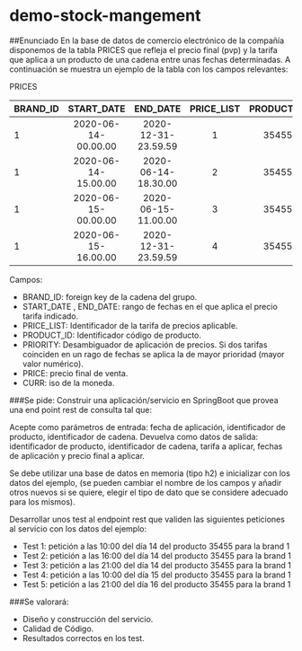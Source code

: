 # demo-stock-mangement

##Enunciado
En la base de datos de comercio electrónico de la compañía disponemos de la tabla PRICES que refleja el precio final (pvp) y la tarifa que aplica a un producto de una cadena entre unas fechas determinadas. 
A continuación se muestra un ejemplo de la tabla con los campos relevantes:
 
PRICES
 
|BRAND_ID |      START_DATE     |       END_DATE      | PRICE_LIST | PRODUCT_ID | PRIORITY |  PRICE  |  CURR  |
|---------|:-------------------:|:-------------------:|:----------:|:----------:|:--------:|:-------:|-------:|
|1        | 2020-06-14-00.00.00 | 2020-12-31-23.59.59 |      1     |   35455    |     0    |  35.50  |   EUR  |
|1        | 2020-06-14-15.00.00 | 2020-06-14-18.30.00 |      2     |   35455    |     1    |  25.45  |   EUR  |
|1        | 2020-06-15-00.00.00 | 2020-06-15-11.00.00 |      3     |   35455    |     1    |  30.50  |   EUR  |
|1        | 2020-06-15-16.00.00 | 2020-12-31-23.59.59 |      4     |   35455    |     1    |  38.95  |   EUR  |

Campos: 
- BRAND_ID: foreign key de la cadena del grupo.
- START_DATE , END_DATE: rango de fechas en el que aplica el precio tarifa indicado.
- PRICE_LIST: Identificador de la tarifa de precios aplicable.
- PRODUCT_ID: Identificador código de producto.
- PRIORITY: Desambiguador de aplicación de precios. Si dos tarifas coinciden en un rago de fechas se aplica la de mayor prioridad (mayor valor numérico).
- PRICE: precio final de venta.
- CURR: iso de la moneda.
 
###Se pide:
Construir una aplicación/servicio en SpringBoot que provea una end point rest de consulta  tal que:

Acepte como parámetros de entrada: fecha de aplicación, identificador de producto, identificador de cadena.
Devuelva como datos de salida: identificador de producto, identificador de cadena, tarifa a aplicar, fechas de aplicación y precio final a aplicar.
 
Se debe utilizar una base de datos en memoria (tipo h2) e inicializar con los datos del ejemplo, (se pueden cambiar el nombre de los campos y añadir otros nuevos si se quiere, elegir el tipo de dato que se considere adecuado para los mismos).
              
Desarrollar unos test al endpoint rest que  validen las siguientes peticiones al servicio con los datos del ejemplo:
                                                                                       
- Test 1: petición a las 10:00 del día 14 del producto 35455   para la brand 1
- Test 2: petición a las 16:00 del día 14 del producto 35455   para la brand 1
- Test 3: petición a las 21:00 del día 14 del producto 35455   para la brand 1
- Test 4: petición a las 10:00 del día 15 del producto 35455   para la brand 1
- Test 5: petición a las 21:00 del día 16 del producto 35455   para la brand 1
	
 
###Se valorará:
- Diseño y construcción del servicio.
- Calidad de Código.
- Resultados correctos en los test.
